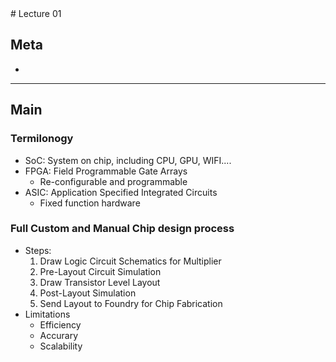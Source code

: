 <link rel="stylesheet" href="/css/main.css">
# Lecture 01

## Meta
-
---
## Main

### Termilonogy
- SoC: System on chip, including CPU, GPU, WIFI....
- FPGA: Field Programmable Gate Arrays
  - Re-configurable and programmable
- ASIC: Application Specified Integrated Circuits
  - Fixed function hardware

### Full Custom and Manual Chip design process
- Steps:
  1. Draw Logic Circuit Schematics for Multiplier
  2. Pre-Layout Circuit Simulation
  3. Draw Transistor Level Layout
  4. Post-Layout Simulation
  5. Send Layout to Foundry for Chip Fabrication
- Limitations
  - Efficiency
  - Accurary
  - Scalability


